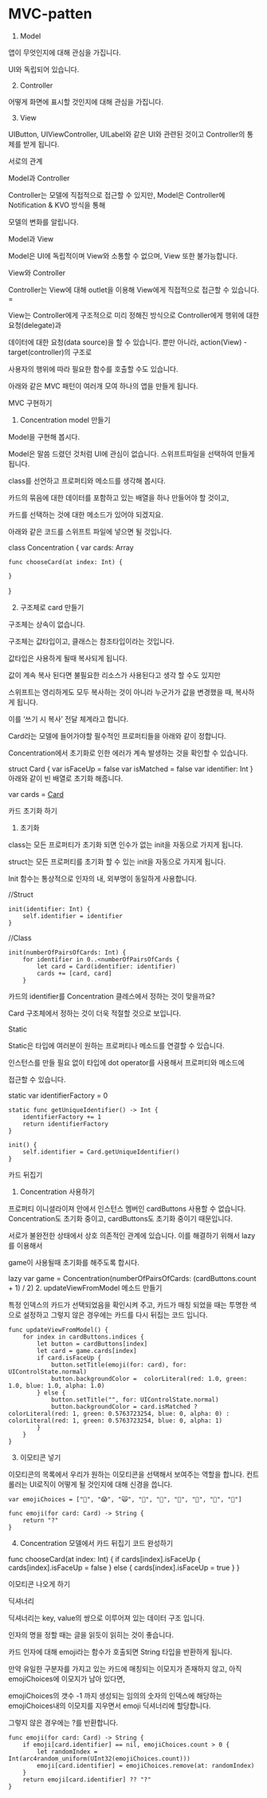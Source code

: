 # MVC-patten

1. Model

앱이 무엇인지에 대해 관심을 가집니다.

UI와 독립되어 있습니다.



2. Controller

어떻게 화면에 표시할 것인지에 대해 관심을 가집니다.



3. View

UIButton, UIViewController, UILabel와 같은 UI와 관련된 것이고 Controller의 통제를 받게 됩니다.



서로의 관계



Model과 Controller

Controller는 모델에 직접적으로 접근할 수 있지만, Model은 Controller에 Notification & KVO 방식을 통해

모델의 변화를 알립니다.



Model과 View

Model은 UI에 독립적이며 View와 소통할 수 없으며, View 또한 불가능합니다.



View와 Controller

Controller는 View에 대해 outlet을 이용해 View에게 직접적으로 접근할 수 있습니다. =

View는 Controller에게 구조적으로 미리 정해진 방식으로 Controller에게 행위에 대한 요청(delegate)과

데이터에 대한 요청(data source)을 할 수 있습니다. 뿐만 아니라, action(View) - target(controller)의 구조로

사용자의 행위에 따라 필요한 함수를 호출할 수도 있습니다.



아래와 같은 MVC 패턴이 여러개 모여 하나의 앱을 만들게 됩니다. 

 
MVC 구현하기

 

1. Concentration model 만들기

Model을 구현해 봅시다.

Model은 말씀 드렸던 것처럼 UI에 관심이 없습니다. 스위프트파일을 선택하여 만들게 됩니다.

class를 선언하고 프로퍼티와 메소드를 생각해 봅시다.

카드의 묶음에 대한 데이터를 포함하고 있는 배열을 하나 만들어야 할 것이고,

카드를 선택하는 것에 대한 메소드가 있어야 되겠지요.

아래와 같은 코드를 스위프트 파일에 넣으면 될 것입니다.

class Concentration {
    var cards: Array<Card>
    
    func chooseCard(at index: Int) {
        
    }
}


2. 구조체로 card 만들기

구조체는 상속이 없습니다.

구조체는 값타입이고, 클래스는 참조타입이라는 것입니다.

값타입은 사용하게 될때 복사되게 됩니다.

값이 계속 복사 된다면 불필요한 리소스가 사용된다고 생각 할 수도 있지만

스위프트는 영리하게도 모두 복사하는 것이 아니라 누군가가 값을 변경했을 때, 복사하게 됩니다.

이를 ‘쓰기 시 복사’ 전달 체계라고 합니다.

Card라는 모델에 들어가야할 필수적인 프로퍼티들을 아래와 같이 정합니다.

Concentration에서 초기화로 인한 에러가 계속 발생하는 것을 확인할 수 있습니다.

struct Card {
    var isFaceUp = false
    var isMatched = false
    var identifier: Int
}
아래와 같이 빈 배열로 초기화 해줍니다.

var cards = [Card]()


카드 초기화 하기



1. 초기화

class는 모든 프로퍼티가 초기화 되면 인수가 없는 init을 자동으로 가지게 됩니다.

struct는 모든 프로퍼티를 초기화 할 수 있는 init을 자동으로 가지게 됩니다.

Init 함수는 통상적으로 인자의 내, 외부명이 동일하게 사용합니다.

//Struct

    init(identifier: Int) {
        self.identifier = identifier
    }

//Class

    init(numberOfPairsOfCards: Int) {
        for identifier in 0..<numberOfPairsOfCards {
            let card = Card(identifier: identifier)
            cards += [card, card]
        }
카드의 identifier를 Concentration 클레스에서 정하는 것이 맞을까요?

Card 구조체에서 정하는 것이 더욱 적절할 것으로 보입니다.



Static

Static은 타입에 여러분이 원하는 프로퍼티나 메소드를 연결할 수 있습니다.

인스턴스를 만들 필요 없이 타입에 dot operator를 사용해서 프로퍼티와 메소드에

접근할 수 있습니다.

static var identifierFactory = 0
    
    static func getUniqueIdentifier() -> Int {
        identifierFactory += 1
        return identifierFactory
    }
    
    init() {
        self.identifier = Card.getUniqueIdentifier()
    }


카드 뒤집기



1.  Concentration 사용하기

프로퍼티 이니셜라이져 안에서 인스턴스 멤버인 cardButtons 사용할 수 없습니다. Concentration도 초기화 중이고, cardButtons도 초기화 중이기 때문입니다.

서로가 불완전한 상태에서 상호 의존적인 관계에 있습니다. 이를 해결하기 위해서 lazy를 이용해서

game이 사용될때 초기화를 해주도록 합시다.

lazy var game = Concentration(numberOfPairsOfCards: (cardButtons.count + 1) / 2)
2. updateViewFromModel 메소드 만들기

특정 인덱스의 카드가 선택되었음을 확인시켜 주고, 카드가 매칭 되었을 때는 투명한 색으로 설정하고 그렇지 않은 경우에는 카드를 다시 뒤집는 코드 입니다.

    func updateViewFromModel() {
        for index in cardButtons.indices {
            let button = cardButtons[index]
            let card = game.cards[index]
            if card.isFaceUp {
                button.setTitle(emoji(for: card), for: UIControlState.normal)
                button.backgroundColor =  colorLiteral(red: 1.0, green: 1.0, blue: 1.0, alpha: 1.0)
            } else {
                button.setTitle("", for: UIControlState.normal)
                button.backgroundColor = card.isMatched ?  colorLiteral(red: 1, green: 0.5763723254, blue: 0, alpha: 0) :  colorLiteral(red: 1, green: 0.5763723254, blue: 0, alpha: 1)
            }
        }
    }
3. 이모티콘 넣기

이모티콘의 목록에서 우리가 원하는 이모티콘을 선택해서 보여주는 역할을 합니다. 컨트롤러는 UI로직이 어떻게 될 것인지에 대해 신경을 씁니다.

    var emojiChoices = ["🦇", "😱", "🙀", "👿", "🎃", "👻", "🍭", "🍬", "🍎"]
    
    func emoji(for card: Card) -> String {
        return "?"
    }
4. Concentration 모델에서 카드 뒤집기 코드 완성하기

func chooseCard(at index: Int) {
        if cards[index].isFaceUp {
            cards[index].isFaceUp = false
        } else {
            cards[index].isFaceUp = true
        }
}


이모티콘 나오게 하기



딕셔너리

딕셔너리는 key, value의 쌍으로 이루어져 있는 데이터 구조 입니다.

인자의 명을 정할 때는 글을 읽듯이 읽히는 것이 좋습니다.

카드 인자에 대해 emoji라는 함수가 호출되면 String 타입을 반환하게 됩니다.

만약 유일한 구분자를 가지고 있는 카드에 매칭되는 이모지가 존재하지 않고, 아직 emojiChoices에 이모지가 남아 있다면,

emojiChoices의 갯수 -1 까지 생성되는 임의의 숫자의 인덱스에 해당하는 emojiChoices내의 이모지를 지우면서 emoji 딕셔너리에 할당합니다.

그렇지 않은 경우에는 ?를 반환합니다.

    func emoji(for card: Card) -> String {
        if emoji[card.identifier] == nil, emojiChoices.count > 0 {
            let randomIndex = Int(arc4random_uniform(UInt32(emojiChoices.count)))
            emoji[card.identifier] = emojiChoices.remove(at: randomIndex)
        }
        return emoji[card.identifier] ?? "?"
    }

